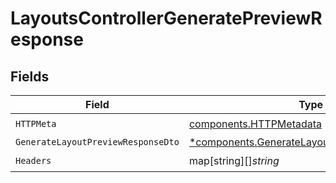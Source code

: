 # LayoutsControllerGeneratePreviewResponse


## Fields

| Field                                                                                                       | Type                                                                                                        | Required                                                                                                    | Description                                                                                                 |
| ----------------------------------------------------------------------------------------------------------- | ----------------------------------------------------------------------------------------------------------- | ----------------------------------------------------------------------------------------------------------- | ----------------------------------------------------------------------------------------------------------- |
| `HTTPMeta`                                                                                                  | [components.HTTPMetadata](../../models/components/httpmetadata.md)                                          | :heavy_check_mark:                                                                                          | N/A                                                                                                         |
| `GenerateLayoutPreviewResponseDto`                                                                          | [*components.GenerateLayoutPreviewResponseDto](../../models/components/generatelayoutpreviewresponsedto.md) | :heavy_minus_sign:                                                                                          | Created                                                                                                     |
| `Headers`                                                                                                   | map[string][]*string*                                                                                       | :heavy_check_mark:                                                                                          | N/A                                                                                                         |